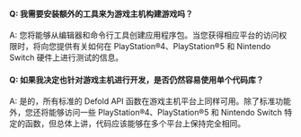 #### Q: 我需要安装额外的工具来为游戏主机构建游戏吗？

A: 您将能够从编辑器和命令行工具创建应用程序包。当您获得相应平台的访问权限时，将向您提供有关如何在 PlayStation®4、PlayStation®5 和 Nintendo Switch 硬件上进行测试的信息。


#### Q: 如果我决定也针对游戏主机进行开发，是否仍然容易使用单个代码库？

A: 是的，所有标准的 Defold API 函数在游戏主机平台上同样可用。除了标准功能外，您还将能够访问一些 PlayStation®4、PlayStation®5 和 Nintendo Switch 特定的函数，但总体上讲，代码应该能够在多个平台上保持完全相同。
